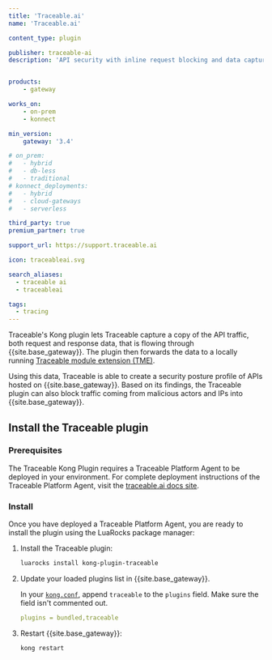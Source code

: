 ```yaml
---
title: 'Traceable.ai'
name: 'Traceable.ai'

content_type: plugin

publisher: traceable-ai
description: 'API security with inline request blocking and data capture'


products:
    - gateway

works_on:
    - on-prem
    - konnect

min_version:
    gateway: '3.4'

# on_prem:
#   - hybrid
#   - db-less
#   - traditional
# konnect_deployments:
#   - hybrid
#   - cloud-gateways
#   - serverless

third_party: true
premium_partner: true

support_url: https://support.traceable.ai

icon: traceableai.svg

search_aliases:
  - traceable ai
  - traceableai

tags:
  - tracing
---
```


Traceable's Kong plugin lets Traceable capture a copy of the API traffic, both request and response data, that is flowing through {{site.base_gateway}}. The plugin then forwards the data to a locally running [Traceable module extension (TME)](https://docs.traceable.ai/docs/kong).

Using this data, Traceable is able to create a security posture profile of APIs hosted on {{site.base_gateway}}.
Based on its findings, the Traceable plugin can also block traffic coming from malicious actors and IPs into {{site.base_gateway}}.

## Install the Traceable plugin

### Prerequisites

The Traceable Kong Plugin requires a Traceable Platform Agent to be deployed in your environment.
For complete deployment instructions of the Traceable Platform Agent, visit the [traceable.ai docs site](https://docs.traceable.ai/docs/k8s).

### Install

Once you have deployed a Traceable Platform Agent, you are ready to install the plugin using the LuaRocks package manager:

1. Install the Traceable plugin:

   ```sh
   luarocks install kong-plugin-traceable
   ```

2. Update your loaded plugins list in {{site.base_gateway}}.

   In your [`kong.conf`](/gateway/configuration/), append `traceable` to the `plugins` field. Make sure the field isn't commented out.

   ```yaml
   plugins = bundled,traceable
   ```

3. Restart {{site.base_gateway}}:

   ```sh
   kong restart
   ```
